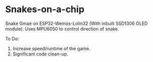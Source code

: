 # Snakes-on-a-chip

Snake Gmae on ESP32-Wemos-Lolin32 (With inbuilt SSD1306 OLED module). Uses MPU6050 to control direction of snake.

To Do:
1. Increase speed/runtime of the game.
2. Significant code clean-up.

